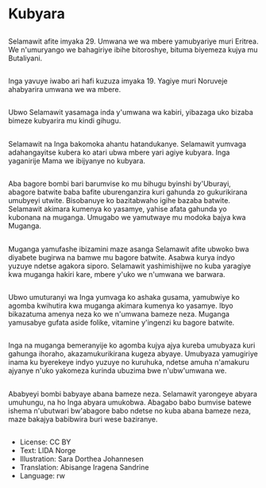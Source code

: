 # Kubyara

##
Selamawit afite imyaka 29. Umwana we wa mbere yamubyariye muri Eritrea. We n'umuryango we bahagiriye ibihe bitoroshye, bituma biyemeza kujya mu Butaliyani.

##
Inga yavuye iwabo ari hafi kuzuza imyaka 19. Yagiye muri Noruveje ahabyarira umwana we wa mbere.

##
Ubwo Selamawit yasamaga inda y'umwana wa kabiri, yibazaga uko bizaba bimeze kubyarira mu kindi gihugu.

##
Selamawit na Inga bakomoka ahantu hatandukanye. Selamawit yumvaga adahangayitse kubera ko atari ubwa mbere yari agiye kubyara. Inga yaganirije Mama we ibijyanye no kubyara.

##
Aba bagore bombi bari barumvise ko mu bihugu byinshi by'Uburayi, abagore batwite baba bafite uburenganzira kuri gahunda zo gukurikirana umubyeyi utwite. Bisobanuye ko bazitabwaho igihe bazaba batwite. Selamawit akimara kumenya ko yasamye, yahise afata gahunda yo kubonana na muganga. Umugabo we yamutwaye mu modoka bajya kwa Muganga.

##
Muganga yamufashe ibizamini maze asanga Selamawit afite ubwoko bwa diyabete bugirwa na bamwe mu bagore batwite. Asabwa kurya indyo yuzuye ndetse agakora siporo. Selamawit yashimishijwe no kuba yaragiye kwa muganga hakiri kare, mbere y'uko we n'umwana we barwara.

##
Ubwo umuturanyi wa Inga yumvaga ko ashaka gusama, yamubwiye ko agomba kwihutira kwa muganga akimara kumenya ko yasamye. Ibyo bikazatuma amenya neza ko we n'umwana bameze neza. Muganga yamusabye gufata aside folike, vitamine y'ingenzi ku bagore batwite.

##
Inga na muganga bemeranyije ko agomba kujya ajya kureba umubyaza kuri gahunga ihoraho, akazamukurikirana kugeza abyaye. Umubyaza yamugiriye inama ku byerekeye indyo yuzuye no kuruhuka, ndetse amuha n'amakuru ajyanye n'uko yakomeza kurinda ubuzima bwe n'ubw'umwana we.

##
Ababyeyi bombi babyaye abana bameze neza. Selamawit yarongeye abyara umuhungu, na ho Inga abyara umukobwa. Abagabo babo bumvise batewe ishema n'ubutwari bw'abagore babo ndetse no kuba abana bameze neza, maze bakajya babibwira buri wese baziranye.

##
* License: CC BY
* Text: LIDA Norge
* Illustration: Sara Dorthea Johannesen
* Translation: Abisange Iragena Sandrine
* Language: rw
